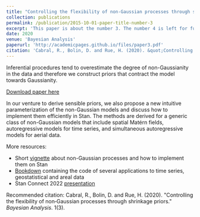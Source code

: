 ```yaml
---
title: "Controlling the flexibility of non‑Gaussian processes through shrinkage priors"
collection: publications
permalink: /publication/2015-10-01-paper-title-number-3
excerpt: 'This paper is about the number 3. The number 4 is left for future work.'
date: 2020
venue: 'Bayesian Analysis'
paperurl: 'http://academicpages.github.io/files/paper3.pdf'
citation: 'Cabral, R., Bolin, D. and Rue, H. (2020). &quot;Controlling the flexibility of non‑Gaussian processes through shrinkage priors.&quot; <i>Bayesian Analysis</i>. 1(3).'
---
```


Inferential procedures tend to overestimate the degree of non-Gaussianity in the data and therefore we construct priors that contract the model towards Gaussianity. 

[Download paper here](https://projecteuclid.org/journals/bayesian-analysis/advance-publication/Controlling-the-Flexibility-of-Non-Gaussian-Processes-Through-Shrinkage-Priors/10.1214/22-BA1342.full)

In our venture to derive sensible priors, we also propose a new intuitive parameterization of the non-Gaussian models and discuss how to implement them efficiently in Stan. The methods are derived for a generic class of non-Gaussian models that include spatial Matérn fields, autoregressive models for time series, and simultaneous autoregressive models for aerial data.

More resources: 
- Short [vignette](https://rawcdn.githack.com/stan-dev/connect22-space-time/9861468cbfcec939c25c88c81693b5055134e7a6/resources/Speaker%203%20-%20Rafael%20Cabral/vignette/stanconnect.html) about non-Gaussian processes and how to implement them on Stan
- [Bookdown](https://rafaelcabral96.github.io/nigstan/) containing the code of several applications to time series, geostatistical and areal data
- Stan Connect 2022 [presentation](https://github.com/stan-dev/connect22-space-time/tree/main/resources/Speaker%203%20-%20Rafael%20Cabral)


Recommended citation: Cabral, R., Bolin, D. and Rue, H. (2020). "Controlling the flexibility of non‑Gaussian processes through shrinkage priors." <i>Bayesian Analysis</i>. 1(3).
